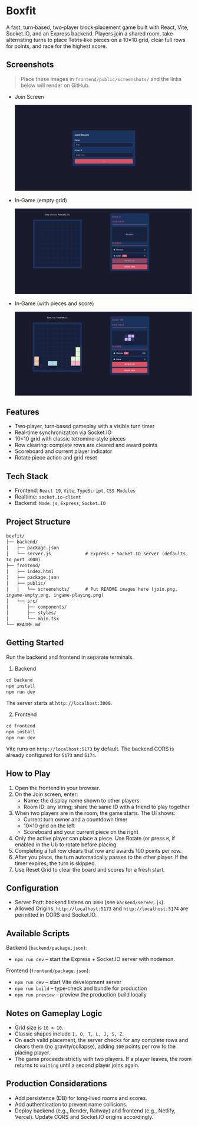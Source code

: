 # Boxfit

A fast, turn‑based, two‑player block‑placement game built with React, Vite, Socket.IO, and an Express backend. Players join a shared room, take alternating turns to place Tetris‑like pieces on a 10×10 grid, clear full rows for points, and race for the highest score.

## Screenshots

> Place these images in `frontend/public/screenshots/` and the links below will render on GitHub.

- Join Screen
  
  ![Join Room](frontend/public/screenshots/join.png)

- In‑Game (empty grid)
  
  ![Game UI - Empty Grid](frontend/public/screenshots/ingame-empty.png)

- In‑Game (with pieces and score)
  
  ![Game UI - With Pieces](frontend/public/screenshots/ingame-playing.png)

## Features

- Two‑player, turn‑based gameplay with a visible turn timer
- Real‑time synchronization via Socket.IO
- 10×10 grid with classic tetromino‑style pieces
- Row clearing: complete rows are cleared and award points
- Scoreboard and current player indicator
- Rotate piece action and grid reset

## Tech Stack

- Frontend: `React 19`, `Vite`, `TypeScript`, `CSS Modules`
- Realtime: `socket.io-client`
- Backend: `Node.js`, `Express`, `Socket.IO`

## Project Structure

```
boxfit/
├── backend/
│   ├── package.json
│   └── server.js             # Express + Socket.IO server (defaults to port 3000)
├── frontend/
│   ├── index.html
│   ├── package.json
│   ├── public/
│   │   └── screenshots/      # Put README images here (join.png, ingame-empty.png, ingame-playing.png)
│   └── src/
│       ├── components/
│       ├── styles/
│       └── main.tsx
└── README.md
```

## Getting Started

Run the backend and frontend in separate terminals.

1) Backend

```
cd backend
npm install
npm run dev
```

The server starts at `http://localhost:3000`.

2) Frontend

```
cd frontend
npm install
npm run dev
```

Vite runs on `http://localhost:5173` by default. The backend CORS is already configured for `5173` and `5174`.

## How to Play

1. Open the frontend in your browser.
2. On the Join screen, enter:
   - Name: the display name shown to other players
   - Room ID: any string; share the same ID with a friend to play together
3. When two players are in the room, the game starts. The UI shows:
   - Current turn owner and a countdown timer
   - 10×10 grid on the left
   - Scoreboard and your current piece on the right
4. Only the active player can place a piece. Use Rotate (or press `R`, if enabled in the UI) to rotate before placing.
5. Completing a full row clears that row and awards 100 points per row.
6. After you place, the turn automatically passes to the other player. If the timer expires, the turn is skipped.
7. Use Reset Grid to clear the board and scores for a fresh start.

## Configuration

- Server Port: backend listens on `3000` (see `backend/server.js`).
- Allowed Origins: `http://localhost:5173` and `http://localhost:5174` are permitted in CORS and Socket.IO.

## Available Scripts

Backend (`backend/package.json`):

- `npm run dev` – start the Express + Socket.IO server with nodemon.

Frontend (`frontend/package.json`):

- `npm run dev` – start Vite development server
- `npm run build` – type‑check and bundle for production
- `npm run preview` – preview the production build locally

## Notes on Gameplay Logic

- Grid size is `10 × 10`.
- Classic shapes include `I, O, T, L, J, S, Z`.
- On each valid placement, the server checks for any complete rows and clears them (no gravity/collapse), adding `100` points per row to the placing player.
- The game proceeds strictly with two players. If a player leaves, the room returns to `waiting` until a second player joins again.

## Production Considerations

- Add persistence (DB) for long‑lived rooms and scores.
- Add authentication to prevent name collisions.
- Deploy backend (e.g., Render, Railway) and frontend (e.g., Netlify, Vercel). Update CORS and Socket.IO origins accordingly.

